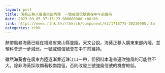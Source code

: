 ```yaml
---
layout: post
title: 海葵正移入廣東東部內陸　一號戒備信號會在中午前維持
date: 2023-09-05 07:15:23.000000000 +08:00
link: https://news.rthk.hk/rthk/ch/component/k2/1716775-20230905.htm
categories: rthk
---
```


熱帶風暴海葵已經在福建省東山縣登陸。天文台說，海葵正移入廣東東部內陸，並預料會進一步減弱。一號戒備信號會在中午前維持。

雖然海葵會在廣東內陸逐漸靠近珠江口一帶，但預料本港普遍吹強風的可能性不大。除非海葵採取顯著較南路徑，否則改發三號強風信號的機會較低。
